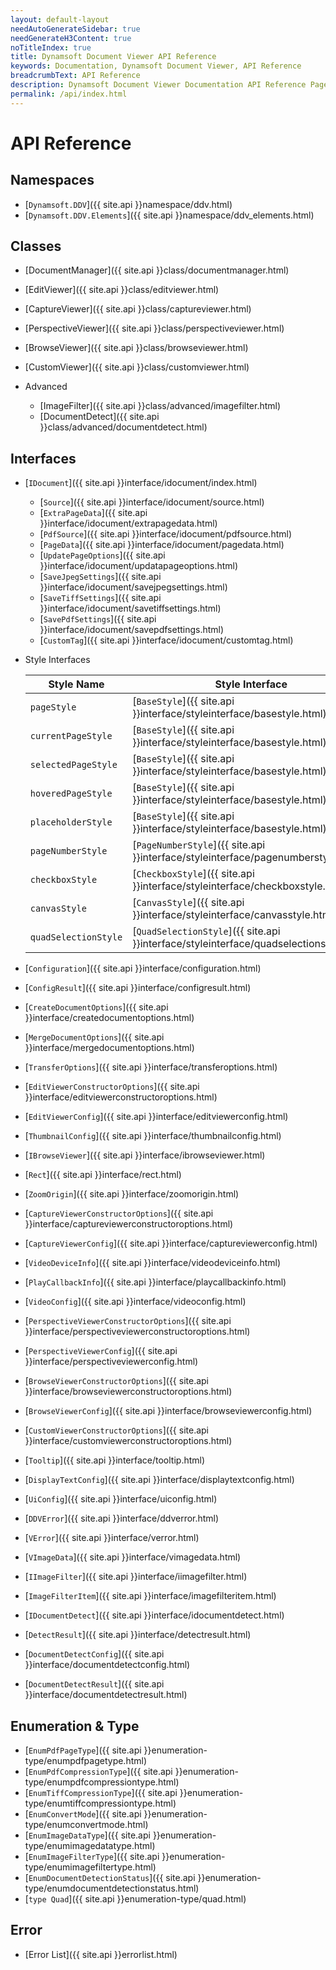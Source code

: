 ```yaml
---
layout: default-layout
needAutoGenerateSidebar: true
needGenerateH3Content: true
noTitleIndex: true
title: Dynamsoft Document Viewer API Reference
keywords: Documentation, Dynamsoft Document Viewer, API Reference
breadcrumbText: API Reference
description: Dynamsoft Document Viewer Documentation API Reference Page
permalink: /api/index.html
---
```


# API Reference

## Namespaces

- [`Dynamsoft.DDV`]({{ site.api }}namespace/ddv.html)
- [`Dynamsoft.DDV.Elements`]({{ site.api }}namespace/ddv_elements.html)

## Classes

- [DocumentManager]({{ site.api }}class/documentmanager.html)
- [EditViewer]({{ site.api }}class/editviewer.html)
- [CaptureViewer]({{ site.api }}class/captureviewer.html)
- [PerspectiveViewer]({{ site.api }}class/perspectiveviewer.html)
- [BrowseViewer]({{ site.api }}class/browseviewer.html)
- [CustomViewer]({{ site.api }}class/customviewer.html)

- Advanced
    - [ImageFilter]({{ site.api }}class/advanced/imagefilter.html)
    - [DocumentDetect]({{ site.api }}class/advanced/documentdetect.html)

## Interfaces

- [`IDocument`]({{ site.api }}interface/idocument/index.html)
    - [`Source`]({{ site.api }}interface/idocument/source.html)
    - [`ExtraPageData`]({{ site.api }}interface/idocument/extrapagedata.html)
    - [`PdfSource`]({{ site.api }}interface/idocument/pdfsource.html)
    - [`PageData`]({{ site.api }}interface/idocument/pagedata.html)
    - [`UpdatePageOptions`]({{ site.api }}interface/idocument/updatapageoptions.html)
    - [`SaveJpegSettings`]({{ site.api }}interface/idocument/savejpegsettings.html)
    - [`SaveTiffSettings`]({{ site.api }}interface/idocument/savetiffsettings.html)
    - [`SavePdfSettings`]({{ site.api }}interface/idocument/savepdfsettings.html)
    - [`CustomTag`]({{ site.api }}interface/idocument/customtag.html)
- Style Interfaces

    | Style Name           | Style Interface                                              |
    | -------------------- | ------------------------------------------------------------ |
    | `pageStyle`          | [`BaseStyle`]({{ site.api }}interface/styleinterface/basestyle.html) |
    | `currentPageStyle`     | [`BaseStyle`]({{ site.api }}interface/styleinterface/basestyle.html) |
    | `selectedPageStyle`    | [`BaseStyle`]({{ site.api }}interface/styleinterface/basestyle.html) |
    | `hoveredPageStyle`     | [`BaseStyle`]({{ site.api }}interface/styleinterface/basestyle.html) |
    | `placeholderStyle`     | [`BaseStyle`]({{ site.api }}interface/styleinterface/basestyle.html) |
    | `pageNumberStyle`      | [`PageNumberStyle`]({{ site.api }}interface/styleinterface/pagenumberstyle.html) |
    | `checkboxStyle`        | [`CheckboxStyle`]({{ site.api }}interface/styleinterface/checkboxstyle.html) |
    | `canvasStyle`        | [`CanvasStyle`]({{ site.api }}interface/styleinterface/canvasstyle.html) |
    | `quadSelectionStyle` | [`QuadSelectionStyle`]({{ site.api }}interface/styleinterface/quadselectionstyle.html) |

- [`Configuration`]({{ site.api }}interface/configuration.html)
- [`ConfigResult`]({{ site.api }}interface/configresult.html)
- [`CreateDocumentOptions`]({{ site.api }}interface/createdocumentoptions.html)
- [`MergeDocumentOptions`]({{ site.api }}interface/mergedocumentoptions.html)
- [`TransferOptions`]({{ site.api }}interface/transferoptions.html)
- [`EditViewerConstructorOptions`]({{ site.api }}interface/editviewerconstructoroptions.html)
- [`EditViewerConfig`]({{ site.api }}interface/editviewerconfig.html)
- [`ThumbnailConfig`]({{ site.api }}interface/thumbnailconfig.html)
- [`IBrowseViewer`]({{ site.api }}interface/ibrowseviewer.html)
- [`Rect`]({{ site.api }}interface/rect.html)
- [`ZoomOrigin`]({{ site.api }}interface/zoomorigin.html)
- [`CaptureViewerConstructorOptions`]({{ site.api }}interface/captureviewerconstructoroptions.html)
- [`CaptureViewerConfig`]({{ site.api }}interface/captureviewerconfig.html)
- [`VideoDeviceInfo`]({{ site.api }}interface/videodeviceinfo.html)
- [`PlayCallbackInfo`]({{ site.api }}interface/playcallbackinfo.html)
- [`VideoConfig`]({{ site.api }}interface/videoconfig.html)
- [`PerspectiveViewerConstructorOptions`]({{ site.api }}interface/perspectiveviewerconstructoroptions.html)
- [`PerspectiveViewerConfig`]({{ site.api }}interface/perspectiveviewerconfig.html)
- [`BrowseViewerConstructorOptions`]({{ site.api }}interface/browseviewerconstructoroptions.html)
- [`BrowseViewerConfig`]({{ site.api }}interface/browseviewerconfig.html)
- [`CustomViewerConstructorOptions`]({{ site.api }}interface/customviewerconstructoroptions.html)
- [`Tooltip`]({{ site.api }}interface/tooltip.html)
- [`DisplayTextConfig`]({{ site.api }}interface/displaytextconfig.html)
- [`UiConfig`]({{ site.api }}interface/uiconfig.html)
- [`DDVError`]({{ site.api }}interface/ddverror.html)
- [`VError`]({{ site.api }}interface/verror.html)
- [`VImageData`]({{ site.api }}interface/vimagedata.html)
- [`IImageFilter`]({{ site.api }}interface/iimagefilter.html)
- [`ImageFilterItem`]({{ site.api }}interface/imagefilteritem.html)
- [`IDocumentDetect`]({{ site.api }}interface/idocumentdetect.html)
- [`DetectResult`]({{ site.api }}interface/detectresult.html)
- [`DocumentDetectConfig`]({{ site.api }}interface/documentdetectconfig.html)
- [`DocumentDetectResult`]({{ site.api }}interface/documentdetectresult.html)

## Enumeration & Type

- [`EnumPdfPageType`]({{ site.api }}enumeration-type/enumpdfpagetype.html)
- [`EnumPdfCompressionType`]({{ site.api }}enumeration-type/enumpdfcompressiontype.html)
- [`EnumTiffCompressionType`]({{ site.api }}enumeration-type/enumtiffcompressiontype.html)
- [`EnumConvertMode`]({{ site.api }}enumeration-type/enumconvertmode.html)
- [`EnumImageDataType`]({{ site.api }}enumeration-type/enumimagedatatype.html)
- [`EnumImageFilterType`]({{ site.api }}enumeration-type/enumimagefiltertype.html)
- [`EnumDocumentDetectionStatus`]({{ site.api }}enumeration-type/enumdocumentdetectionstatus.html)
- [`type Quad`]({{ site.api }}enumeration-type/quad.html)

## Error

- [Error List]({{ site.api }}errorlist.html)

